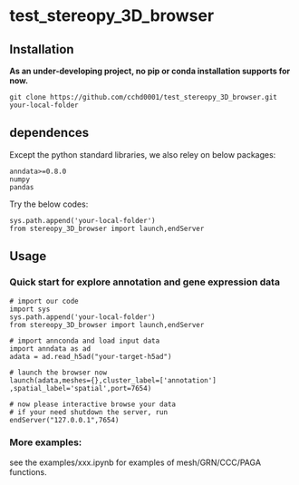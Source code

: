 # test_stereopy_3D_browser

## Installation

**As an under-developing project, no pip or conda installation supports for now.**

```
git clone https://github.com/cchd0001/test_stereopy_3D_browser.git  your-local-folder
```

## dependences

Except the python standard libraries, we also reley on below packages:

```
anndata>=0.8.0
numpy
pandas
```

Try the below codes:
```
sys.path.append('your-local-folder')
from stereopy_3D_browser import launch,endServer
```
## Usage

### Quick start for explore annotation and gene expression data

```
# import our code 
import sys
sys.path.append('your-local-folder')
from stereopy_3D_browser import launch,endServer

# import annconda and load input data
import anndata as ad
adata = ad.read_h5ad("your-target-h5ad")

# launch the browser now 
launch(adata,meshes={},cluster_label=['annotation'] ,spatial_label='spatial',port=7654)

# now please interactive browse your data
# if your need shutdown the server, run 
endServer("127.0.0.1",7654) 
```

### More examples:

see the examples/xxx.ipynb for examples of mesh/GRN/CCC/PAGA functions.